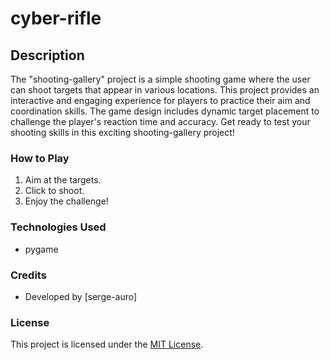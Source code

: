 # cyber-rifle

## Description
The "shooting-gallery" project is a simple shooting game where the user can shoot targets that appear in various locations. This project provides an interactive and engaging experience for players to practice their aim and coordination skills. The game design includes dynamic target placement to challenge the player's reaction time and accuracy. Get ready to test your shooting skills in this exciting shooting-gallery project!

### How to Play
1. Aim at the targets.
2. Click to shoot.
3. Enjoy the challenge!

### Technologies Used
- pygame

### Credits
- Developed by [serge-auro]

### License
This project is licensed under the [MIT License](https://opensource.org/licenses/MIT).
